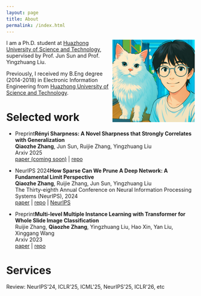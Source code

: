 ```yaml
---
layout: page
title: About
permalink: /index.html
---
```


<img style="float:right; padding-left:10px" src="images/selfandcat.jpg" width="220" height="220">

I am a Ph.D. student at [Huazhong University of Science and Technology](https://english.hust.edu.cn/), supervised by Prof. Jun Sun and Prof. Yingzhuang Liu. 

Previously, I received my B.Eng degree (2014-2018) in Electronic Information Engineering from [Huazhong University of Science and Technology](https://english.hust.edu.cn/).

<!-- News -->

# Selected work

- <span class="badge">Preprint</span>**Rényi Sharpness: A Novel Sharpness that Strongly Correlates with Generalization** <br>
  <span class="underline"><b>Qiaozhe Zhang</b></span>, Jun Sun, Ruijie Zhang, Yingzhuang Liu <br>
  Arxiv 2025 <br>
    [paper (coming soon)]() |
    [repo](https://github.com/QiaozheZhang/RSAM)

<!-- - ![NeurIPS 2024](https://img.shields.io/badge/NeurIPS%202024-1e88e5?style=flat) **How Sparse Can We Prune A Deep Network: A Fundamental Limit Perspective** <br> -->
- <span class="badge">NeurIPS 2024</span>**How Sparse Can We Prune A Deep Network: A Fundamental Limit Perspective** <br>
  <span class="underline"><b>Qiaozhe Zhang</b></span>, Ruijie Zhang, Jun Sun, Yingzhuang Liu <br>
  The Thirty-eighth Annual Conference on Neural Information Processing Systems (NeurIPS), 2024 <br>
    [paper](https://arxiv.org/pdf/2306.05857) |
    [repo](https://github.com/QiaozheZhang/Global-One-shot-Pruning) |
    [NeurIPS](https://proceedings.neurips.cc/paper_files/paper/2024/hash/a627810151be4d13f907ac898ff7e948-Abstract-Conference.html)

- <span class="badge">Preprint</span>**Multi-level Multiple Instance Learning with Transformer for Whole Slide Image Classification** <br>
  Ruijie Zhang, <span class="underline"><b>Qiaozhe Zhang</b></span>, Yingzhuang Liu, Hao Xin, Yan Liu, Xinggang Wang <br>
  Arxiv 2023 <br>
    [paper](https://arxiv.org/pdf/2306.05029) |
    [repo](https://github.com/hustvl/MMIL-Transformer/tree/main)

# Services
Review: NeurIPS'24, ICLR'25, ICML'25, NeurIPS'25, ICLR'26, etc



